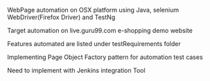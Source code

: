 WebPage automation on OSX platform using Java, selenium WebDriver(Firefox Driver) and TestNg 

Target automation on live.guru99.com e-shopping demo website 

Features automated are listed under testRequirements folder 

Implementing Page Object Factory pattern for automation test cases

Need to implement with Jenkins integration Tool




